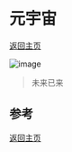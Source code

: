 # 元宇宙
[返回主页](/)

![image](https://user-images.githubusercontent.com/98196188/150619669-6d5ea649-ae9d-419c-9fd9-ea028b8e7a52.png)
> 未来已来


## 参考

[返回主页](/)
